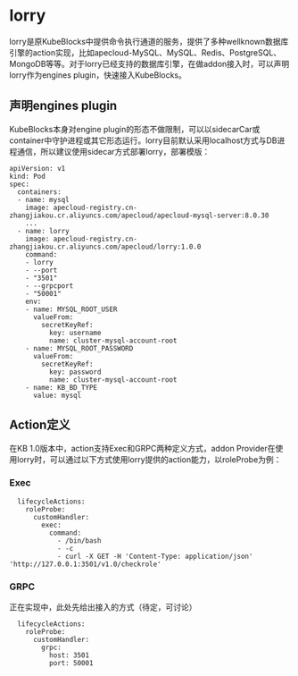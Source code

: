 # lorry
lorry是原KubeBlocks中提供命令执行通道的服务，提供了多种wellknown数据库引擎的action实现，比如apecloud-MySQL、MySQL、Redis、PostgreSQL、MongoDB等等。对于lorry已经支持的数据库引擎，在做addon接入时，可以声明lorry作为engines plugin，快速接入KubeBlocks。

## 声明engines plugin
KubeBlocks本身对engine plugin的形态不做限制，可以以sidecarCar或container中守护进程或其它形态运行。lorry目前默认采用localhost方式与DB进程通信，所以建议使用sidecar方式部署lorry，部署模版：
```
apiVersion: v1
kind: Pod
spec:
  containers:
  - name: mysql
    image: apecloud-registry.cn-zhangjiakou.cr.aliyuncs.com/apecloud/apecloud-mysql-server:8.0.30
    ...
  - name: lorry
    image: apecloud-registry.cn-zhangjiakou.cr.aliyuncs.com/apecloud/lorry:1.0.0
    command:
    - lorry
    - --port
    - "3501"
    - --grpcport
    - "50001"
    env:
    - name: MYSQL_ROOT_USER
      valueFrom:
        secretKeyRef:
          key: username
          name: cluster-mysql-account-root
    - name: MYSQL_ROOT_PASSWORD
      valueFrom:
        secretKeyRef:
          key: password
          name: cluster-mysql-account-root
    - name: KB_BD_TYPE
      value: mysql
```

## Action定义
在KB 1.0版本中，action支持Exec和GRPC两种定义方式，addon Provider在使用lorry时，可以通过以下方式使用lorry提供的action能力，以roleProbe为例：

### Exec
```
  lifecycleActions:
    roleProbe:
      customHandler:
        exec:
          command:
            - /bin/bash
            - -c
            - curl -X GET -H 'Content-Type: application/json' 'http://127.0.0.1:3501/v1.0/checkrole'
```

### GRPC
正在实现中，此处先给出接入的方式（待定，可讨论）
```
  lifecycleActions:
    roleProbe:
      customHandler:
        grpc:
          host: 3501
          port: 50001
```
              

